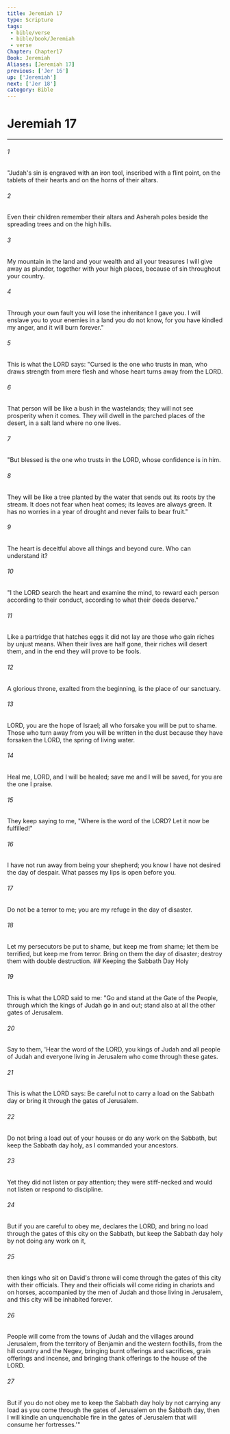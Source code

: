 ```yaml
---
title: Jeremiah 17
type: Scripture
tags:
 - bible/verse
 - bible/book/Jeremiah
 - verse
Chapter: Chapter17
Book: Jeremiah
Aliases: [Jeremiah 17]
previous: ['Jer 16']
up: ['Jeremiah']
next: ['Jer 18']
category: Bible
---
```

# Jeremiah 17

***


###### 1 
"Judah's sin is engraved with an iron tool, inscribed with a flint point, on the tablets of their hearts and on the horns of their altars. 

###### 2 
Even their children remember their altars and Asherah poles beside the spreading trees and on the high hills. 

###### 3 
My mountain in the land and your wealth and all your treasures I will give away as plunder, together with your high places, because of sin throughout your country. 

###### 4 
Through your own fault you will lose the inheritance I gave you. I will enslave you to your enemies in a land you do not know, for you have kindled my anger, and it will burn forever." 

###### 5 
This is what the LORD says: "Cursed is the one who trusts in man, who draws strength from mere flesh and whose heart turns away from the LORD. 

###### 6 
That person will be like a bush in the wastelands; they will not see prosperity when it comes. They will dwell in the parched places of the desert, in a salt land where no one lives. 

###### 7 
"But blessed is the one who trusts in the LORD, whose confidence is in him. 

###### 8 
They will be like a tree planted by the water that sends out its roots by the stream. It does not fear when heat comes; its leaves are always green. It has no worries in a year of drought and never fails to bear fruit." 

###### 9 
The heart is deceitful above all things and beyond cure. Who can understand it? 

###### 10 
"I the LORD search the heart and examine the mind, to reward each person according to their conduct, according to what their deeds deserve." 

###### 11 
Like a partridge that hatches eggs it did not lay are those who gain riches by unjust means. When their lives are half gone, their riches will desert them, and in the end they will prove to be fools. 

###### 12 
A glorious throne, exalted from the beginning, is the place of our sanctuary. 

###### 13 
LORD, you are the hope of Israel; all who forsake you will be put to shame. Those who turn away from you will be written in the dust because they have forsaken the LORD, the spring of living water. 

###### 14 
Heal me, LORD, and I will be healed; save me and I will be saved, for you are the one I praise. 

###### 15 
They keep saying to me, "Where is the word of the LORD? Let it now be fulfilled!" 

###### 16 
I have not run away from being your shepherd; you know I have not desired the day of despair. What passes my lips is open before you. 

###### 17 
Do not be a terror to me; you are my refuge in the day of disaster. 

###### 18 
Let my persecutors be put to shame, but keep me from shame; let them be terrified, but keep me from terror. Bring on them the day of disaster; destroy them with double destruction. ## Keeping the Sabbath Day Holy 

###### 19 
This is what the LORD said to me: "Go and stand at the Gate of the People, through which the kings of Judah go in and out; stand also at all the other gates of Jerusalem. 

###### 20 
Say to them, 'Hear the word of the LORD, you kings of Judah and all people of Judah and everyone living in Jerusalem who come through these gates. 

###### 21 
This is what the LORD says: Be careful not to carry a load on the Sabbath day or bring it through the gates of Jerusalem. 

###### 22 
Do not bring a load out of your houses or do any work on the Sabbath, but keep the Sabbath day holy, as I commanded your ancestors. 

###### 23 
Yet they did not listen or pay attention; they were stiff-necked and would not listen or respond to discipline. 

###### 24 
But if you are careful to obey me, declares the LORD, and bring no load through the gates of this city on the Sabbath, but keep the Sabbath day holy by not doing any work on it, 

###### 25 
then kings who sit on David's throne will come through the gates of this city with their officials. They and their officials will come riding in chariots and on horses, accompanied by the men of Judah and those living in Jerusalem, and this city will be inhabited forever. 

###### 26 
People will come from the towns of Judah and the villages around Jerusalem, from the territory of Benjamin and the western foothills, from the hill country and the Negev, bringing burnt offerings and sacrifices, grain offerings and incense, and bringing thank offerings to the house of the LORD. 

###### 27 
But if you do not obey me to keep the Sabbath day holy by not carrying any load as you come through the gates of Jerusalem on the Sabbath day, then I will kindle an unquenchable fire in the gates of Jerusalem that will consume her fortresses.'" 
